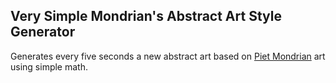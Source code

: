 Very Simple Mondrian's Abstract Art Style Generator
---------------------------------------------------

Generates every five seconds a new abstract art based on [Piet Mondrian](http://en.wikipedia.org/wiki/Piet_Mondrian) art using simple math.
